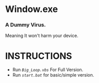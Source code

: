 Window.exe
==========

### A Dummy Virus.  
Meaning It won't harm your device.

# INSTRUCTIONS
- Run _`Big_Loop.vbs`_ For Full Version.  
- Run _`start.bat`_ for basic/simple version.
